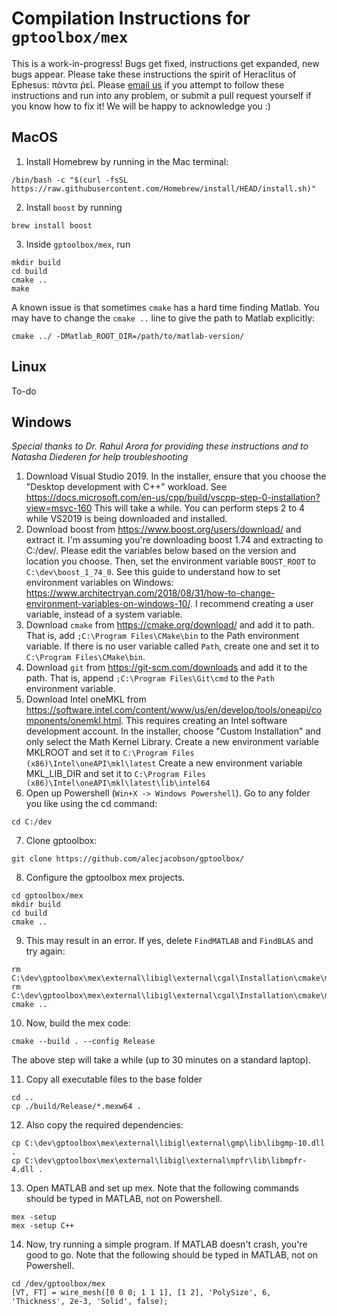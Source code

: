 # Compilation Instructions for `gptoolbox/mex`

This is a work-in-progress! Bugs get fixed, instructions get expanded, new bugs appear. Please take these instructions the spirit of Heraclitus of Ephesus: πάντα ῥεῖ. Please [email us](mailto:sgsellan@cs.toronto.edu) if you attempt to follow these instructions and run into any problem, or submit a pull request yourself if you know how to fix it! We will be happy to acknowledge you :)

## MacOS

1. Install Homebrew by running in the Mac terminal:
```
/bin/bash -c "$(curl -fsSL https://raw.githubusercontent.com/Homebrew/install/HEAD/install.sh)"
```
2. Install `boost` by running
```
brew install boost
```
3. Inside `gptoolbox/mex`, run
```
mkdir build
cd build
cmake ..
make
```

A known issue is that sometimes `cmake` has a hard time finding Matlab. You may have to change the `cmake ..` line to give the path to Matlab explicitly:
```
cmake ../ -DMatlab_ROOT_DIR=/path/to/matlab-version/
```

## Linux

To-do

## Windows

*Special thanks to Dr. Rahul Arora for providing these instructions and to Natasha Diederen for help troubleshooting* 

1. Download Visual Studio 2019. In the installer, ensure that you choose the "Desktop development with C++" workload. See https://docs.microsoft.com/en-us/cpp/build/vscpp-step-0-installation?view=msvc-160
This will take a while. You can perform steps 2 to 4 while VS2019 is being downloaded and installed.
2. Download boost from https://www.boost.org/users/download/ and extract it. I'm assuming you're downloading boost 1.74 and extracting to C:/dev/. Please edit the variables below based on the version and location you choose.
Then, set the environment variable `BOOST_ROOT` to `C:\dev\boost_1_74_0`. See this guide to understand how to set environment variables on Windows: https://www.architectryan.com/2018/08/31/how-to-change-environment-variables-on-windows-10/. I recommend creating a user variable, instead of a system variable.
3. Download `cmake` from https://cmake.org/download/ and add it to path. That is, add `;C:\Program Files\CMake\bin` to the Path environment variable. If there is no user variable called `Path`, create one and set it to `C:\Program Files\CMake\bin`.
4. Download `git` from https://git-scm.com/downloads and add it to the path. That is, append `;C:\Program Files\Git\cmd` to the `Path` environment variable.
5. Download Intel oneMKL from https://software.intel.com/content/www/us/en/develop/tools/oneapi/components/onemkl.html. This requires creating an Intel software development account.
In the installer, choose "Custom Installation" and only select the Math Kernel Library.
Create a new environment variable MKLROOT and set it to `C:\Program Files (x86)\Intel\oneAPI\mkl\latest`
Create a new environment variable MKL_LIB_DIR and set it to `C:\Program Files (x86)\Intel\oneAPI\mkl\latest\lib\intel64`
6. Open up Powershell (`Win+X -> Windows Powershell`). Go to any folder you like using the cd command:
```
cd C:/dev
```
7. Clone gptoolbox:
```
git clone https://github.com/alecjacobson/gptoolbox/
```

8. Configure the gptoolbox mex projects.
```
cd gptoolbox/mex
mkdir build
cd build
cmake ..
```
9. This may result in an error. If yes, delete `FindMATLAB` and `FindBLAS` and try again:
```
rm C:\dev\gptoolbox\mex\external\libigl\external\cgal\Installation\cmake\modules\FindMATLAB.cmake
rm C:\dev\gptoolbox\mex\external\libigl\external\cgal\Installation\cmake\modules\FindBLAS.cmake
cmake ..
```
10. Now, build the mex code:
```
cmake --build . --config Release
```
The above step will take a while (up to 30 minutes on a standard laptop). 

11. Copy all executable files to the base folder
```
cd ..
cp ./build/Release/*.mexw64 .
```
12. Also copy the required dependencies:
```
cp C:\dev\gptoolbox\mex\external\libigl\external\gmp\lib\libgmp-10.dll .
cp C:\dev\gptoolbox\mex\external\libigl\external\mpfr\lib\libmpfr-4.dll .
```
13. Open MATLAB and set up mex. Note that the following commands should be typed in MATLAB, not on Powershell.
```
mex -setup
mex -setup C++
```
14. Now, try running a simple program. If MATLAB doesn't crash, you're good to go. Note that the following should be typed in MATLAB, not on Powershell.
```
cd /dev/gptoolbox/mex
[VT, FT] = wire_mesh([0 0 0; 1 1 1], [1 2], 'PolySize', 6, 'Thickness', 2e-3, 'Solid', false);
```
